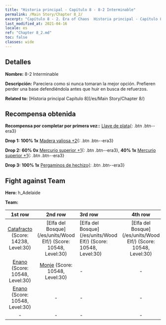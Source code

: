 ```yaml
---
title: "Historia principal - Capítulo 8 - 8-2 Interminable"
permalink: /Main Story/Chapter 8_2/
excerpt: "Capítulo 8 - 2. Era of Chaos  Historia principal - Capítulo 8_2. 8-2 Interminable"
last_modified_at: 2021-04-16
locale: es
ref: "Chapter 8_2.md"
toc: false
classes: wide
---
```


## Detalles

 **Nombre:** 8-2 Interminable

 **Descripción:** Pareciera como si nunca tomaran la mejor opción. Prefieren perder una base defendiéndola antes que huir en busca de refuerzos.

 **Related to:** [Historia principal Capítulo 8](/es/Main Story/Chapter 8/)

## Recompensa obtenida

 **Recompensa por completar por primera vez::** [Llave de plata](/es/Items/con_693/){: .btn .btn--era3}

 **Drop 1:** **100% 1x** [Madera valiosa +2](/es/Items/mat_27/){: .btn .btn--era3}

 **Drop 2:** **60% 0x** [Mercurio superior +1](/es/Items/mat_21/){: .btn .btn--era3}, **40% 1x** [Mercurio superior +1](/es/Items/mat_21/){: .btn .btn--era3}

 **Drop 3:** **100% 1x** [Pergaminos de hechizo](/es/Items/con_694/){: .btn .btn--era3}


## Fight against Team
 **Hero:** h_Adelaide

 **Team:**


  | 1st row | 2nd row | 3rd row | 4th row |
  |:----:|:----:|:----|:----:|
  | [Catafracto](/es/units/Cavalier/) (Score: 14238, Level:30)  | [Elfa del Bosque](/es/units/Wood Elf/) (Score: 10548, Level:30)  | [Elfa del Bosque](/es/units/Wood Elf/) (Score: 10548, Level:30)  | [Elfa del Bosque](/es/units/Wood Elf/) (Score: 10548, Level:30)  |
  | [Enano](/es/units/Dwarf/) (Score: 10548, Level:30)  | [Monje](/es/units/Monk/) (Score: 10548, Level:30)  | - | - |
  | [Enano](/es/units/Dwarf/) (Score: 10548, Level:30)  | - | - | - |
  | - | - | - | - |


